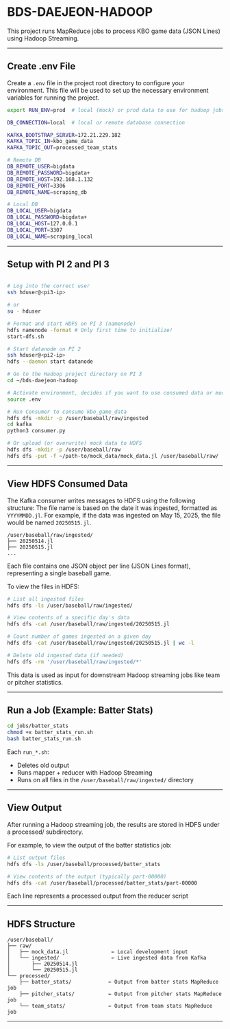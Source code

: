 # BDS-DAEJEON-HADOOP

This project runs MapReduce jobs to process KBO game data (JSON Lines) using Hadoop Streaming.

---

## Create .env File

Create a `.env` file in the project root directory to configure your environment. This file will be used to set up the necessary environment variables for running the project.

```bash
export RUN_ENV=prod  # local (mock) or prod data to use for hadoop jobs

DB_CONNECTION=local  # local or remote database connection

KAFKA_BOOTSTRAP_SERVER=172.21.229.182
KAFKA_TOPIC_IN=kbo_game_data
KAFKA_TOPIC_OUT=processed_team_stats

# Remote DB
DB_REMOTE_USER=bigdata
DB_REMOTE_PASSWORD=bigdata+
DB_REMOTE_HOST=192.168.1.132
DB_REMOTE_PORT=3306
DB_REMOTE_NAME=scraping_db

# Local DB
DB_LOCAL_USER=bigdata
DB_LOCAL_PASSWORD=bigdata+
DB_LOCAL_HOST=127.0.0.1
DB_LOCAL_PORT=3307
DB_LOCAL_NAME=scraping_local
```

---

## Setup with PI 2 and PI 3

```bash

# Log into the correct user
ssh hduser@<pi3-ip>

# or
su - hduser

# Format and start HDFS on PI 3 (namenode)
hdfs namenode -format # Only first time to initialize!
start-dfs.sh

# Start datanode on PI 2
ssh hduser@<pi2-ip>
hdfs --daemon start datanode

# Go to the Hadoop project directory on PI 3
cd ~/bds-daejeon-hadoop

# Activate environment, decides if you want to use consumed data or mock data
source .env

# Run Consumer to consume kbo_game_data
hdfs dfs -mkdir -p /user/baseball/raw/ingested
cd kafka
python3 consumer.py

# Or upload (or overwrite) mock data to HDFS
hdfs dfs -mkdir -p /user/baseball/raw
hdfs dfs -put -f ~/path-to/mock_data/mock_data.jl /user/baseball/raw/
```

---

## View HDFS Consumed Data

The Kafka consumer writes messages to HDFS using the following structure:
The file name is based on the date it was ingested, formatted as `YYYYMMDD.jl`. For example, if the data was ingested on May 15, 2025, the file would be named `20250515.jl`.

```
/user/baseball/raw/ingested/
├── 20250514.jl
├── 20250515.jl
...
```

Each file contains one JSON object per line (JSON Lines format), representing a single baseball game.

To view the files in HDFS:

```bash
# List all ingested files
hdfs dfs -ls /user/baseball/raw/ingested/

# View contents of a specific day's data
hdfs dfs -cat /user/baseball/raw/ingested/20250515.jl

# Count number of games ingested on a given day
hdfs dfs -cat /user/baseball/raw/ingested/20250515.jl | wc -l

# Delete old ingested data (if needed)
hdfs dfs -rm '/user/baseball/raw/ingested/*'
```

This data is used as input for downstream Hadoop streaming jobs like team or pitcher statistics.

---

## Run a Job (Example: Batter Stats)

```bash
cd jobs/batter_stats
chmod +x batter_stats_run.sh
bash batter_stats_run.sh
```

Each `run_*.sh`:

- Deletes old output
- Runs mapper + reducer with Hadoop Streaming
- Runs on all files in the `/user/baseball/raw/ingested/` directory

---

## View Output

After running a Hadoop streaming job, the results are stored in HDFS under a processed/ subdirectory.

For example, to view the output of the batter statistics job:

```bash
# List output files
hdfs dfs -ls /user/baseball/processed/batter_stats

# View contents of the output (typically part-00000)
hdfs dfs -cat /user/baseball/processed/batter_stats/part-00000

```

Each line represents a processed output from the reducer script

---

## HDFS Structure

```
/user/baseball/
├── raw/
│   ├── mock_data.jl              ← Local development input
│   └── ingested/                 ← Live ingested data from Kafka
│       ├── 20250514.jl
│       └── 20250515.jl
└── processed/
    ├── batter_stats/            ← Output from batter stats MapReduce job
    ├── pitcher_stats/           ← Output from pitcher stats MapReduce job
    └── team_stats/              ← Output from team stats MapReduce job

```

---
